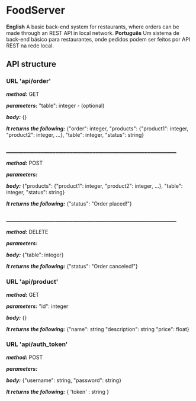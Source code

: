  # FoodServer
 **English** A basic back-end system for restaurants, where orders can be made through an REST API in local network.
 **Português** Um sistema de back-end básico para restaurantes, onde pedidos podem ser feitos por API REST na rede local.
 
 ## API structure
 
 ### URL 'api/order'
 ***method:***
 GET
 
 ***parameters:***
 "table": integer - (optional)
 
 ***body:*** 
 {}
 
 ***It returns the following:***
{"order": integer,
 "products": {"product1": integer, "product2": integer, ...},
 "table": integer,
 "status": string}
 

### ___________________________________________________________
***method:***
POST

***parameters:***


***body:***
{"products": {"product1": integer, "product2": integer, ...},
 "table": integer,
 "status": string} 
 
 ***It returns the following:***
 {"status": "Order placed!"}
 
 ### ___________________________________________________________
 ***method:***
DELETE

 ***parameters:***
 
 
 ***body:*** 
 {"table": integer}
 
 ***It returns the following:***
 {"status": "Order canceled!"}
 
 
### URL 'api/product'
***method:***
GET

***parameters:***
 "id": integer

***body:*** 
{} 
 
***It returns the following:***
{"name": string
 "description": string
 "price": float}
 
 
 ### URL 'api/auth_token'
 ***method:***
 POST
 
 ***parameters:***
 
 
 ***body:*** 
{"username": string, 
"password": string} 

***It returns the following:***
{ 'token' : string }
